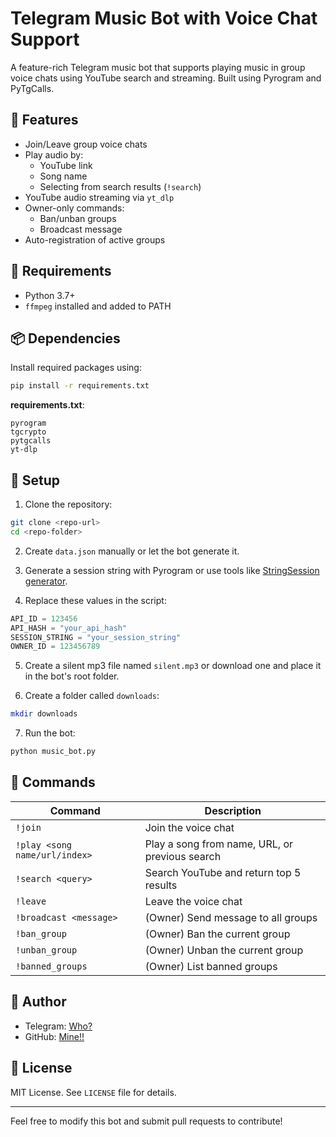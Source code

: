# Telegram Music Bot with Voice Chat Support

A feature-rich Telegram music bot that supports playing music in group voice chats using YouTube search and streaming. Built using Pyrogram and PyTgCalls.

## 🚀 Features

- Join/Leave group voice chats
- Play audio by:
  - YouTube link
  - Song name
  - Selecting from search results (`!search`)
- YouTube audio streaming via `yt_dlp`
- Owner-only commands:
  - Ban/unban groups
  - Broadcast message
- Auto-registration of active groups

## 🔧 Requirements

- Python 3.7+
- `ffmpeg` installed and added to PATH

## 📦 Dependencies

Install required packages using:

```bash
pip install -r requirements.txt
```

**requirements.txt**:
```text
pyrogram
tgcrypto
pytgcalls
yt-dlp
```

## 📁 Setup

1. Clone the repository:
```bash
git clone <repo-url>
cd <repo-folder>
```

2. Create `data.json` manually or let the bot generate it.

3. Generate a session string with Pyrogram or use tools like [StringSession generator](https://docs.pyrogram.org/start/auth#generating-the-string-session).

4. Replace these values in the script:
```python
API_ID = 123456
API_HASH = "your_api_hash"
SESSION_STRING = "your_session_string"
OWNER_ID = 123456789
```

5. Create a silent mp3 file named `silent.mp3` or download one and place it in the bot's root folder.

6. Create a folder called `downloads`:
```bash
mkdir downloads
```

7. Run the bot:
```bash
python music_bot.py
```

## 📜 Commands

| Command | Description |
|--------|-------------|
| `!join` | Join the voice chat |
| `!play <song name/url/index>` | Play a song from name, URL, or previous search |
| `!search <query>` | Search YouTube and return top 5 results |
| `!leave` | Leave the voice chat |
| `!broadcast <message>` | (Owner) Send message to all groups |
| `!ban_group` | (Owner) Ban the current group |
| `!unban_group` | (Owner) Unban the current group |
| `!banned_groups` | (Owner) List banned groups |

## 🧑 Author

- Telegram: [Who?](https://t.me/beingruler)
- GitHub: [Mine!!](https://github.com/beingruler)

## 📄 License

MIT License. See `LICENSE` file for details.

---

Feel free to modify this bot and submit pull requests to contribute!
